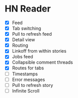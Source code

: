# HN Reader

- [x] Feed
- [x] Tab switching
- [x] Pull to refresh feed
- [x] Detail view
- [x] Routing
- [x] Linkoff from within stories
- [x] Jobs feed
- [x] Collapsible comment threads
- [x] Routes for tabs
- [ ] Timestamps
- [ ] Error messages
- [ ] Pull to refresh story
- [ ] Infinite Scroll
